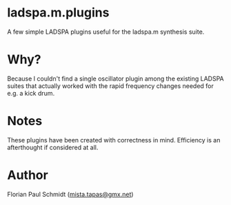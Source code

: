 # ladspa.m.plugins

A few simple LADSPA plugins useful for the ladspa.m synthesis suite.

# Why?

Because I couldn't find a single oscillator plugin among the existing LADSPA suites that actually worked with the rapid frequency changes needed for e.g. a kick drum.

# Notes

These plugins have been created with correctness in mind. Efficiency is an afterthought if considered at all.

# Author

Florian Paul Schmidt (mista.tapas@gmx.net)
